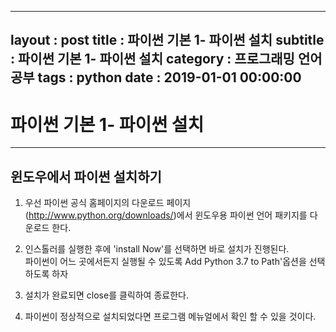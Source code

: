 
---
layout : post
title : 파이썬 기본 1- 파이썬 설치
subtitle : 파이썬 기본 1- 파이썬 설치
category : 프로그래밍 언어 공부
tags : python
date : 2019-01-01 00:00:00
---

# 파이썬 기본 1- 파이썬 설치
_____

## 윈도우에서 파이썬 설치하기

1. 우선 파이썬 공식 홈페이지의 다운로드 페이지(http://www.python.org/downloads/)에서 윈도우용 파이썬 언어 패키지를 다운로드 한다.  


2. 인스톨러를 실행한 후에 'install Now'를 선택하면 바로 설치가 진행된다.  
파이썬이 어느 곳에서든지 실행될 수 있도록 Add Python 3.7 to Path'옵션을 선택하도록 하자  


3. 설치가 완료되면 close를 클릭하여 종료한다.  


4. 파이썬이 정상적으로 설치되었다면 프로그램 메뉴얼에서 확인 할 수 있을 것이다.


```python

```
